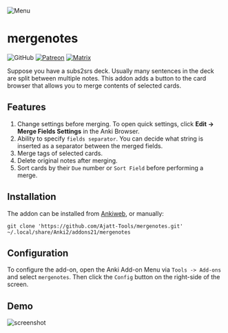 ![Menu](https://user-images.githubusercontent.com/69171671/101429753-99032900-38fb-11eb-8b8d-06720ee7ef9a.png)

# mergenotes

![GitHub](https://img.shields.io/github/license/Ajatt-Tools/mergenotes)
[![Patreon](https://img.shields.io/badge/support-patreon-orange)](https://www.patreon.com/tatsumoto_ren)
[![Matrix](https://img.shields.io/badge/Japanese_study_room-join-green.svg)](https://app.element.io/#/room/#djt:g33k.se)

Suppose you have a subs2srs deck. Usually many sentences in the deck are split between multiple notes.
This addon adds a button to the card browser that allows you to merge contents of selected cards.

## Features
1) Change settings before merging.
To open quick settings, click **Edit → Merge Fields Settings** in the Anki Browser.
2) Ability to specify `fields separator`.
You can decide what string is inserted as a separator between the merged fields.
3) Merge tags of selected cards.
4) Delete original notes after merging.
5) Sort cards by their `Due` number or `Sort Field` before performing a merge.

## Installation

The addon can be installed from [Ankiweb](https://ankiweb.net/shared/info/1425504015), or manually:
```
git clone 'https://github.com/Ajatt-Tools/mergenotes.git' ~/.local/share/Anki2/addons21/mergenotes
```

## Configuration

To configure the add-on, open the Anki Add-on Menu
via `Tools -> Add-ons` and select `mergenotes`.
Then click the `Config` button on the right-side of the screen.

## Demo

![screenshot](https://user-images.githubusercontent.com/69171671/101195632-9d0f1c80-3657-11eb-986b-97ffc11a280c.png)
